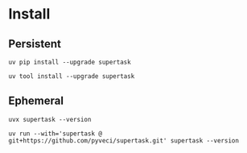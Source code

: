 # Install

## Persistent

```shell
uv pip install --upgrade supertask
```

```shell
uv tool install --upgrade supertask
```

## Ephemeral

```shell
uvx supertask --version
```

```shell
uv run --with='supertask @ git+https://github.com/pyveci/supertask.git' supertask --version
```
